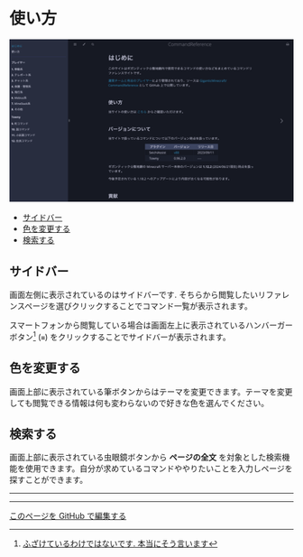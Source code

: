 # 使い方

![トップページ](./image/usage/toppage.png)

- [サイドバー](#サイドバー)
- [色を変更する](#色を変更する)
- [検索する](#検索する)

## サイドバー

画面左側に表示されているのはサイドバーです. そちらから閲覧したいリファレンスページを選びクリックすることでコマンド一覧が表示されます。

スマートフォンから閲覧している場合は画面左上に表示されているハンバーガーボタン[^1] (`≡`) をクリックすることでサイドバーが表示されます。

## 色を変更する

画面上部に表示されている筆ボタンからはテーマを変更できます。テーマを変更しても閲覧できる情報は何も変わらないので好きな色を選んでください。

## 検索する

画面上部に表示されている虫眼鏡ボタンから **ページの全文** を対象とした検索機能を使用できます。自分が求めているコマンドややりたいことを入力しページを探すことができます。

----

[^1]: [ふざけているわけではないです. 本当にそう言います](https://ja.wikipedia.org/wiki/ハンバーガーボタン)

----

[このページを GitHub で編集する](https://github.com/GiganticMinecraft/CommandReference/edit/main/src/usage.md)
